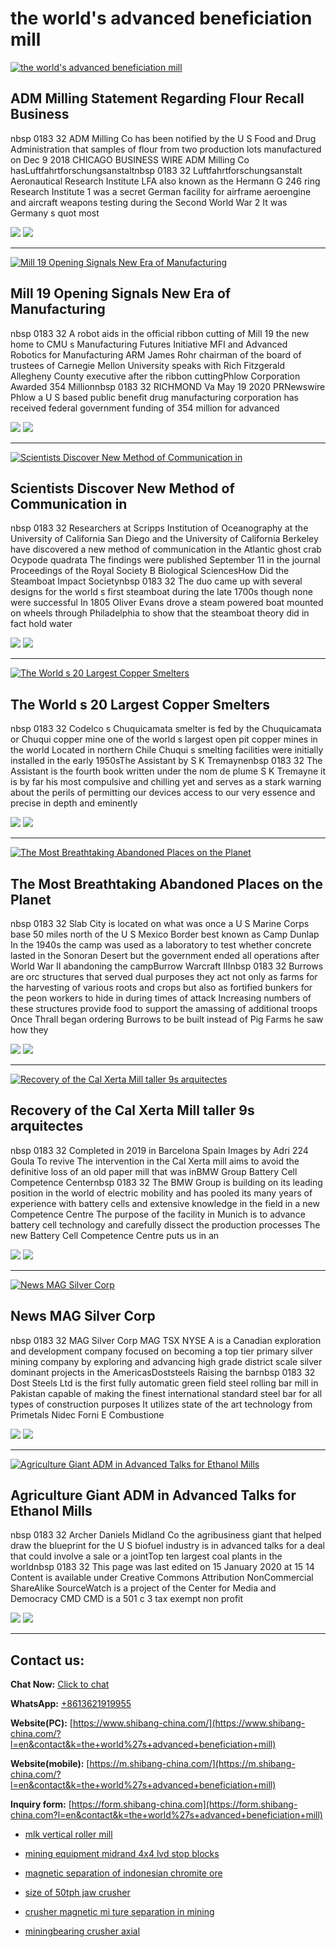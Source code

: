 # the world's advanced beneficiation mill

<a href="https://swt.shibang-china.com/?l=en&img&k=the+world%27s+advanced+beneficiation+mill" target="_blank">![the world's advanced beneficiation mill](http://static.shibang-china.com/all-800x300/87.jpg)</a>

## ADM Milling Statement Regarding Flour Recall Business
nbsp 0183 32 ADM Milling Co has been notified by the U S Food and Drug Administration that samples of flour from two production lots manufactured on Dec 9 2018 CHICAGO BUSINESS WIRE ADM Milling Co hasLuftfahrtforschungsanstaltnbsp 0183 32 Luftfahrtforschungsanstalt Aeronautical Research Institute LFA also known as the Hermann G 246 ring Research Institute 1 was a secret German facility for airframe aeroengine and aircraft weapons testing during the Second World War 2 It was Germany s quot most


<a href="https://whatsapp.shibangsoft.com/WhatsApp.php" target="_blank" title="WhatsApp">![](http://static.shibang-china.com/icon/whatsapp.png)</a> <a href="https://swt.shibang-china.com/?l=en&icon&k=the+world%27s+advanced+beneficiation+mill" target="_blank">![](http://static.shibang-china.com/icon/chat-en.png)</a>

---

<a href="https://swt.shibang-china.com/?l=en&img&k=the+world%27s+advanced+beneficiation+mill" target="_blank">![Mill 19 Opening Signals New Era of Manufacturing](http://static.shibang-china.com/all-800x300/39.jpg)</a>

## Mill 19 Opening Signals New Era of Manufacturing
nbsp 0183 32 A robot aids in the official ribbon cutting of Mill 19 the new home to CMU s Manufacturing Futures Initiative MFI and Advanced Robotics for Manufacturing ARM James Rohr chairman of the board of trustees of Carnegie Mellon University speaks with Rich Fitzgerald Allegheny County executive after the ribbon cuttingPhlow Corporation Awarded 354 Millionnbsp 0183 32 RICHMOND Va May 19 2020 PRNewswire  Phlow a U S based public benefit drug manufacturing corporation has received federal government funding of 354 million for advanced


<a href="https://whatsapp.shibangsoft.com/WhatsApp.php" target="_blank" title="WhatsApp">![](http://static.shibang-china.com/icon/whatsapp.png)</a> <a href="https://swt.shibang-china.com/?l=en&icon&k=the+world%27s+advanced+beneficiation+mill" target="_blank">![](http://static.shibang-china.com/icon/chat-en.png)</a>

---

<a href="https://swt.shibang-china.com/?l=en&img&k=the+world%27s+advanced+beneficiation+mill" target="_blank">![Scientists Discover New Method of Communication in](http://static.shibang-china.com/all-800x300/712.jpg)</a>

## Scientists Discover New Method of Communication in
nbsp 0183 32 Researchers at Scripps Institution of Oceanography at the University of California San Diego and the University of California Berkeley have discovered a new method of communication in the Atlantic ghost crab Ocypode quadrata The findings were published September 11 in the journal Proceedings of the Royal Society B Biological SciencesHow Did the Steamboat Impact Societynbsp 0183 32 The duo came up with several designs for the world s first steamboat during the late 1700s though none were successful In 1805 Oliver Evans drove a steam powered boat mounted on wheels through Philadelphia to show that the steamboat theory did in fact hold water


<a href="https://whatsapp.shibangsoft.com/WhatsApp.php" target="_blank" title="WhatsApp">![](http://static.shibang-china.com/icon/whatsapp.png)</a> <a href="https://swt.shibang-china.com/?l=en&icon&k=the+world%27s+advanced+beneficiation+mill" target="_blank">![](http://static.shibang-china.com/icon/chat-en.png)</a>

---

<a href="https://swt.shibang-china.com/?l=en&img&k=the+world%27s+advanced+beneficiation+mill" target="_blank">![The World s 20 Largest Copper Smelters](http://static.shibang-china.com/all-800x300/363.jpg)</a>

## The World s 20 Largest Copper Smelters
nbsp 0183 32 Codelco s Chuquicamata smelter is fed by the Chuquicamata or Chuqui copper mine one of the world s largest open pit copper mines in the world Located in northern Chile Chuqui s smelting facilities were initially installed in the early 1950sThe Assistant by S K Tremaynenbsp 0183 32 The Assistant is the fourth book written under the nom de plume S K Tremayne it is by far his most compulsive and chilling yet and serves as a stark warning about the perils of permitting our devices access to our very essence and precise in depth and eminently


<a href="https://whatsapp.shibangsoft.com/WhatsApp.php" target="_blank" title="WhatsApp">![](http://static.shibang-china.com/icon/whatsapp.png)</a> <a href="https://swt.shibang-china.com/?l=en&icon&k=the+world%27s+advanced+beneficiation+mill" target="_blank">![](http://static.shibang-china.com/icon/chat-en.png)</a>

---

<a href="https://swt.shibang-china.com/?l=en&img&k=the+world%27s+advanced+beneficiation+mill" target="_blank">![The Most Breathtaking Abandoned Places on the Planet](http://static.shibang-china.com/all-800x300/239.jpg)</a>

## The Most Breathtaking Abandoned Places on the Planet
nbsp 0183 32 Slab City is located on what was once a U S Marine Corps base 50 miles north of the U S Mexico Border best known as Camp Dunlap In the 1940s the camp was used as a laboratory to test whether concrete lasted in the Sonoran Desert but the government ended all operations after World War II abandoning the campBurrow Warcraft IIInbsp 0183 32 Burrows are orc structures that served dual purposes they act not only as farms for the harvesting of various roots and crops but also as fortified bunkers for the peon workers to hide in during times of attack Increasing numbers of these structures provide food to support the amassing of additional troops Once Thrall began ordering Burrows to be built instead of Pig Farms he saw how they


<a href="https://whatsapp.shibangsoft.com/WhatsApp.php" target="_blank" title="WhatsApp">![](http://static.shibang-china.com/icon/whatsapp.png)</a> <a href="https://swt.shibang-china.com/?l=en&icon&k=the+world%27s+advanced+beneficiation+mill" target="_blank">![](http://static.shibang-china.com/icon/chat-en.png)</a>

---

<a href="https://swt.shibang-china.com/?l=en&img&k=the+world%27s+advanced+beneficiation+mill" target="_blank">![Recovery of the Cal Xerta Mill taller 9s arquitectes](http://static.shibang-china.com/all-800x300/866.jpg)</a>

## Recovery of the Cal Xerta Mill taller 9s arquitectes
nbsp 0183 32 Completed in 2019 in Barcelona Spain Images by Adri 224 Goula To revive The intervention in the Cal Xerta mill aims to avoid the definitive loss of an old paper mill that was inBMW Group Battery Cell Competence Centernbsp 0183 32 The BMW Group is building on its leading position in the world of electric mobility and has pooled its many years of experience with battery cells and extensive knowledge in the field in a new Competence Centre The purpose of the facility in Munich is to advance battery cell technology and carefully dissect the production processes The new Battery Cell Competence Centre puts us in an


<a href="https://whatsapp.shibangsoft.com/WhatsApp.php" target="_blank" title="WhatsApp">![](http://static.shibang-china.com/icon/whatsapp.png)</a> <a href="https://swt.shibang-china.com/?l=en&icon&k=the+world%27s+advanced+beneficiation+mill" target="_blank">![](http://static.shibang-china.com/icon/chat-en.png)</a>

---

<a href="https://swt.shibang-china.com/?l=en&img&k=the+world%27s+advanced+beneficiation+mill" target="_blank">![News MAG Silver Corp](http://static.shibang-china.com/all-800x300/1180.jpg)</a>

## News MAG Silver Corp
nbsp 0183 32 MAG Silver Corp MAG TSX NYSE A is a Canadian exploration and development company focused on becoming a top tier primary silver mining company by exploring and advancing high grade district scale silver dominant projects in the AmericasDoststeels Raising the barnbsp 0183 32 Dost Steels Ltd is the first fully automatic green field steel rolling bar mill in Pakistan capable of making the finest international standard steel bar for all types of construction purposes It utilizes state of the art technology from Primetals Nidec Forni E Combustione


<a href="https://whatsapp.shibangsoft.com/WhatsApp.php" target="_blank" title="WhatsApp">![](http://static.shibang-china.com/icon/whatsapp.png)</a> <a href="https://swt.shibang-china.com/?l=en&icon&k=the+world%27s+advanced+beneficiation+mill" target="_blank">![](http://static.shibang-china.com/icon/chat-en.png)</a>

---

<a href="https://swt.shibang-china.com/?l=en&img&k=the+world%27s+advanced+beneficiation+mill" target="_blank">![Agriculture Giant ADM in Advanced Talks for Ethanol Mills](http://static.shibang-china.com/all-800x300/800.jpg)</a>

## Agriculture Giant ADM in Advanced Talks for Ethanol Mills
nbsp 0183 32 Archer Daniels Midland Co the agribusiness giant that helped draw the blueprint for the U S biofuel industry is in advanced talks for a deal that could involve a sale or a jointTop ten largest coal plants in the worldnbsp 0183 32 This page was last edited on 15 January 2020 at 15 14 Content is available under Creative Commons Attribution NonCommercial ShareAlike SourceWatch is a project of the Center for Media and Democracy CMD CMD is a 501 c 3 tax exempt non profit


<a href="https://whatsapp.shibangsoft.com/WhatsApp.php" target="_blank" title="WhatsApp">![](http://static.shibang-china.com/icon/whatsapp.png)</a> <a href="https://swt.shibang-china.com/?l=en&icon&k=the+world%27s+advanced+beneficiation+mill" target="_blank">![](http://static.shibang-china.com/icon/chat-en.png)</a>

---
## Contact us:

**Chat Now:** [Click to chat](https://swt.shibang-china.com?l=en&contact&k=the+world%27s+advanced+beneficiation+mill)

**WhatsApp:**  [+8613621919955](https://whatsapp.shibangsoft.com/WhatsApp.php)

**Website(PC):** [https://www.shibang-china.com/](https://www.shibang-china.com/?l=en&contact&k=the+world%27s+advanced+beneficiation+mill)

**Website(mobile):** [https://m.shibang-china.com/](https://m.shibang-china.com/?l=en&contact&k=the+world%27s+advanced+beneficiation+mill)

**Inquiry form:** [https://form.shibang-china.com](https://form.shibang-china.com?l=en&contact&k=the+world%27s+advanced+beneficiation+mill)

* [mlk vertical roller mill](../161/mlk%20vertical%20roller%20mill.md)

* [mining equipment midrand 4x4 lvd stop blocks](../162/mining%20equipment%20midrand%204x4%20lvd%20stop%20blocks.md)

* [magnetic separation of indonesian chromite ore](../163/magnetic%20separation%20of%20indonesian%20chromite%20ore.md)

* [size of 50tph jaw crusher](../167/size%20of%2050tph%20jaw%20crusher.md)

* [crusher magnetic mi ture separation in mining](../168/crusher%20magnetic%20mi%20ture%20separation%20in%20mining.md)

* [miningbearing crusher axial](../161/miningbearing%20crusher%20axial.md)